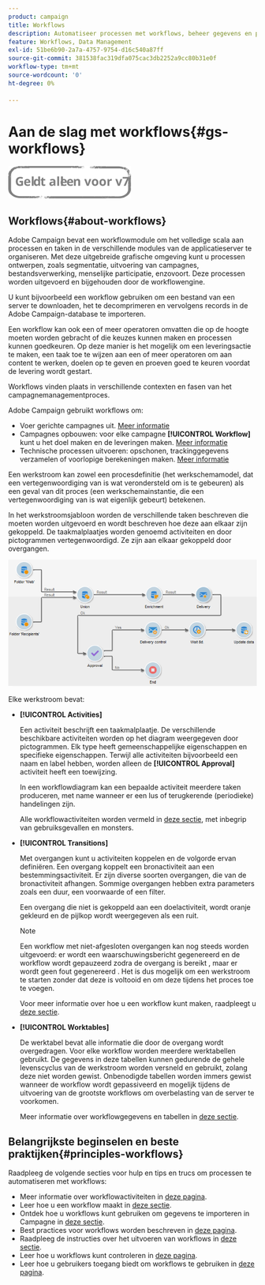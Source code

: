 ```yaml
---
product: campaign
title: Workflows
description: Automatiseer processen met workflows, beheer gegevens en publiek, verzend berichten, en meer.
feature: Workflows, Data Management
exl-id: 51be6b90-2a7a-4757-9754-d16c540a87ff
source-git-commit: 381538fac319dfa075cac3db2252a9cc80b31e0f
workflow-type: tm+mt
source-wordcount: '0'
ht-degree: 0%

---
```


# Aan de slag met workflows{#gs-workflows}

![](../../assets/v7-only.svg)

## Workflows{#about-workflows}

Adobe Campaign bevat een workflowmodule om het volledige scala aan processen en taken in de verschillende modules van de applicatieserver te organiseren. Met deze uitgebreide grafische omgeving kunt u processen ontwerpen, zoals segmentatie, uitvoering van campagnes, bestandsverwerking, menselijke participatie, enzovoort. Deze processen worden uitgevoerd en bijgehouden door de workflowengine.

U kunt bijvoorbeeld een workflow gebruiken om een bestand van een server te downloaden, het te decomprimeren en vervolgens records in de Adobe Campaign-database te importeren.

Een workflow kan ook een of meer operatoren omvatten die op de hoogte moeten worden gebracht of die keuzes kunnen maken en processen kunnen goedkeuren. Op deze manier is het mogelijk om een leveringsactie te maken, een taak toe te wijzen aan een of meer operatoren om aan content te werken, doelen op te geven en proeven goed te keuren voordat de levering wordt gestart.

Workflows vinden plaats in verschillende contexten en fasen van het campagnemanagementproces.

Adobe Campaign gebruikt workflows om:

* Voer gerichte campagnes uit. [Meer informatie](building-a-workflow.md#implementation-steps-)
* Campagnes opbouwen: voor elke campagne **[!UICONTROL Workflow]** kunt u het doel maken en de leveringen maken. [Meer informatie](building-a-workflow.md#campaign-workflows)
* Technische processen uitvoeren: opschonen, trackinggegevens verzamelen of voorlopige berekeningen maken. [Meer informatie](building-a-workflow.md#technical-workflows)

Een werkstroom kan zowel een procesdefinitie (het werkschemamodel, dat een vertegenwoordiging van is wat verondersteld om is te gebeuren) als een geval van dit proces (een werkschemainstantie, die een vertegenwoordiging van is wat eigenlijk gebeurt) betekenen.

In het werkstroomsjabloon worden de verschillende taken beschreven die moeten worden uitgevoerd en wordt beschreven hoe deze aan elkaar zijn gekoppeld. De taakmalplaatjes worden genoemd activiteiten en door pictogrammen vertegenwoordigd. Ze zijn aan elkaar gekoppeld door overgangen.

![](assets/example1.png)

Elke werkstroom bevat:

* **[!UICONTROL Activities]**

   Een activiteit beschrijft een taakmalplaatje. De verschillende beschikbare activiteiten worden op het diagram weergegeven door pictogrammen. Elk type heeft gemeenschappelijke eigenschappen en specifieke eigenschappen. Terwijl alle activiteiten bijvoorbeeld een naam en label hebben, worden alleen de **[!UICONTROL Approval]** activiteit heeft een toewijzing.

   In een workflowdiagram kan een bepaalde activiteit meerdere taken produceren, met name wanneer er een lus of terugkerende (periodieke) handelingen zijn.

   Alle workflowactiviteiten worden vermeld in [deze sectie](about-activities.md), met inbegrip van gebruiksgevallen en monsters.

* **[!UICONTROL Transitions]**

   Met overgangen kunt u activiteiten koppelen en de volgorde ervan definiëren. Een overgang koppelt een bronactiviteit aan een bestemmingsactiviteit. Er zijn diverse soorten overgangen, die van de bronactiviteit afhangen. Sommige overgangen hebben extra parameters zoals een duur, een voorwaarde of een filter.

   Een overgang die niet is gekoppeld aan een doelactiviteit, wordt oranje gekleurd en de pijlkop wordt weergegeven als een ruit.

   >[!NOTE]
   >
   >Een workflow met niet-afgesloten overgangen kan nog steeds worden uitgevoerd: er wordt een waarschuwingsbericht gegenereerd en de workflow wordt gepauzeerd zodra de overgang is bereikt , maar er wordt geen fout gegenereerd . Het is dus mogelijk om een werkstroom te starten zonder dat deze is voltooid en om deze tijdens het proces toe te voegen.

   Voor meer informatie over hoe u een workflow kunt maken, raadpleegt u [deze sectie](building-a-workflow.md).

* **[!UICONTROL Worktables]**

   De werktabel bevat alle informatie die door de overgang wordt overgedragen. Voor elke workflow worden meerdere werktabellen gebruikt. De gegevens in deze tabellen kunnen gedurende de gehele levenscyclus van de werkstroom worden versneld en gebruikt, zolang deze niet worden gewist. Onbenodigde tabellen worden immers gewist wanneer de workflow wordt gepassiveerd en mogelijk tijdens de uitvoering van de grootste workflows om overbelasting van de server te voorkomen.

   Meer informatie over workflowgegevens en tabellen in [deze sectie](how-to-use-workflow-data.md).

## Belangrijkste beginselen en beste praktijken{#principles-workflows}

Raadpleeg de volgende secties voor hulp en tips en trucs om processen te automatiseren met workflows:

* Meer informatie over workflowactiviteiten in [deze pagina](how-to-use-workflow-data.md).
* Leer hoe u een workflow maakt in [deze sectie](building-a-workflow.md).
* Ontdek hoe u workflows kunt gebruiken om gegevens te importeren in Campagne in [deze sectie](../../platform/using/import-export-workflows.md).
* Best practices voor workflows worden beschreven in [deze pagina](workflow-best-practices.md).
* Raadpleeg de instructies over het uitvoeren van workflows in [deze sectie](starting-a-workflow.md).
* Leer hoe u workflows kunt controleren in [deze pagina](monitoring-workflow-execution.md).
* Leer hoe u gebruikers toegang biedt om workflows te gebruiken in [deze pagina](managing-rights.md).
